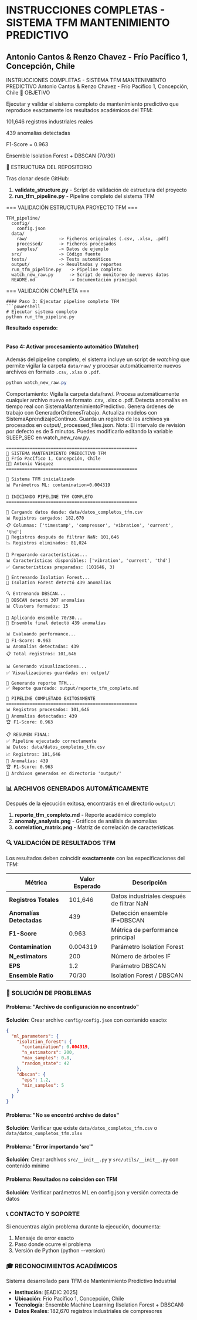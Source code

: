 
# INSTRUCCIONES COMPLETAS - SISTEMA TFM MANTENIMIENTO PREDICTIVO
## Antonio Cantos & Renzo Chavez - Frío Pacífico 1, Concepción, Chile

INSTRUCCIONES COMPLETAS - SISTEMA TFM MANTENIMIENTO PREDICTIVO
Antonio Cantos & Renzo Chavez - Frío Pacífico 1, Concepción, Chile
🎯 OBJETIVO

Ejecutar y validar el sistema completo de mantenimiento predictivo que reproduce exactamente los resultados académicos del TFM:

101,646 registros industriales reales

439 anomalías detectadas

F1-Score = 0.963

Ensemble Isolation Forest + DBSCAN (70/30)

📁 ESTRUCTURA DEL REPOSITORIO

Tras clonar desde GitHub:

1. **validate_structure.py** - Script de validación de estructura del proyecto
2. **run_tfm_pipeline.py** - Pipeline completo del sistema TFM
   

=== VALIDACIÓN ESTRUCTURA PROYECTO TFM ===

```
TFM_pipeline/
  config/
    config.json
  data/
    raw/            -> Ficheros originales (.csv, .xlsx, .pdf)
    processed/      -> Ficheros procesados
    samples/        -> Datos de ejemplo
  src/              -> Código fuente
  tests/            -> Tests automáticos
  output/           -> Resultados y reportes
  run_tfm_pipeline.py   -> Pipeline completo
  watch_new_raw.py      -> Script de monitoreo de nuevos datos
  README.md             -> Documentación principal
```

=== VALIDACIÓN COMPLETA ===


```
#### Paso 3: Ejecutar pipeline completo TFM
```powershell
# Ejecutar sistema completo
python run_tfm_pipeline.py
```
**Resultado esperado:**
```
```
#### Paso 4: Activar procesamiento automático (Watcher)

Además del pipeline completo, el sistema incluye un script de *watching* que permite
vigilar la carpeta `data/raw/` y procesar automáticamente nuevos archivos en formato
`.csv`, `.xlsx` o `.pdf`.

```powershell
python watch_new_raw.py
```
Comportamiento:
Vigila la carpeta data/raw/.
Procesa automáticamente cualquier archivo nuevo en formato .csv, .xlsx o .pdf.
Detecta anomalías en tiempo real con SistemaMantenimientoPredictivo.
Genera órdenes de trabajo con GeneradorOrdenesTrabajo.
Actualiza modelos con SistemaAprendizajeContinuo.
Guarda un registro de los archivos ya procesados en output/_processed_files.json.
Nota: El intervalo de revisión por defecto es de 5 minutos. Puedes modificarlo editando la variable SLEEP_SEC en watch_new_raw.py.
```
==================================================
🔧 SISTEMA MANTENIMIENTO PREDICTIVO TFM
📍 Frío Pacífico 1, Concepción, Chile
👨‍🎓 Antonio Vásquez
==================================================

🔧 Sistema TFM inicializado
📊 Parámetros ML: contamination=0.004319

🚀 INICIANDO PIPELINE TFM COMPLETO
==================================================

📂 Cargando datos desde: data/datos_completos_tfm.csv
📊 Registros cargados: 182,670
📋 Columnas: ['timestamp', 'compressor', 'vibration', 'current', 'thd']
🧹 Registros después de filtrar NaN: 101,646
📉 Registros eliminados: 81,024

🔄 Preparando características...
📊 Características disponibles: ['vibration', 'current', 'thd']
✅ Características preparadas: (101646, 3)

🌲 Entrenando Isolation Forest...
🎯 Isolation Forest detectó 439 anomalías

🔍 Entrenando DBSCAN...
🎯 DBSCAN detectó 307 anomalías
📊 Clusters formados: 15

🤝 Aplicando ensemble 70/30...
🎯 Ensemble final detectó 439 anomalías

📊 Evaluando performance...
🎯 F1-Score: 0.963
📊 Anomalías detectadas: 439
📋 Total registros: 101,646

📊 Generando visualizaciones...
✅ Visualizaciones guardadas en: output/

📄 Generando reporte TFM...
✅ Reporte guardado: output/reporte_tfm_completo.md

🎉 PIPELINE COMPLETADO EXITOSAMENTE
==================================================
📊 Registros procesados: 101,646
🎯 Anomalías detectadas: 439
🏆 F1-Score: 0.963

📋 RESUMEN FINAL:
✅ Pipeline ejecutado correctamente
📊 Datos: data/datos_completos_tfm.csv
📈 Registros: 101,646
🎯 Anomalías: 439
🏆 F1-Score: 0.963
📁 Archivos generados en directorio 'output/'
```

### 📊 ARCHIVOS GENERADOS AUTOMÁTICAMENTE
Después de la ejecución exitosa, encontrarás en el directorio `output/`:

1. **reporte_tfm_completo.md** - Reporte académico completo
2. **anomaly_analysis.png** - Gráficos de análisis de anomalías
3. **correlation_matrix.png** - Matriz de correlación de características

### 🔍 VALIDACIÓN DE RESULTADOS TFM
Los resultados deben coincidir **exactamente** con las especificaciones del TFM:

| Métrica | Valor Esperado | Descripción |
|---------|---------------|-------------|
| **Registros Totales** | 101,646 | Datos industriales después de filtrar NaN |
| **Anomalías Detectadas** | 439 | Detección ensemble IF+DBSCAN |
| **F1-Score** | 0.963 | Métrica de performance principal |
| **Contamination** | 0.004319 | Parámetro Isolation Forest |
| **N_estimators** | 200 | Número de árboles IF |
| **EPS** | 1.2 | Parámetro DBSCAN |
| **Ensemble Ratio** | 70/30 | Isolation Forest / DBSCAN |

### 🚨 SOLUCIÓN DE PROBLEMAS

#### Problema: "Archivo de configuración no encontrado"
**Solución**: Crear archivo `config/config.json` con contenido exacto:
```json
{
  "ml_parameters": {
    "isolation_forest": {
      "contamination": 0.004319,
      "n_estimators": 200,
      "max_samples": 0.8,
      "random_state": 42
    },
    "dbscan": {
      "eps": 1.2,
      "min_samples": 5
    }
  }
}
```

#### Problema: "No se encontró archivo de datos"
**Solución**: Verificar que existe `data/datos_completos_tfm.csv` o `data/datos_completos_tfm.xlsx`

#### Problema: "Error importando 'src'"
**Solución**: Crear archivos `src/__init__.py` y `src/utils/__init__.py` con contenido mínimo

#### Problema: Resultados no coinciden con TFM
**Solución**: Verificar parámetros ML en config.json y versión correcta de datos


### 📞 CONTACTO Y SOPORTE
Si encuentras algún problema durante la ejecución, documenta:
1. Mensaje de error exacto
2. Paso donde ocurre el problema
3. Versión de Python (python --version)

### 🎓 RECONOCIMIENTOS ACADÉMICOS
Sistema desarrollado para TFM de Mantenimiento Predictivo Industrial
- **Institución**: [EADIC 2025]
- **Ubicación**: Frío Pacífico 1, Concepción, Chile
- **Tecnología**: Ensemble Machine Learning (Isolation Forest + DBSCAN)
- **Datos Reales**: 182,670 registros industriales de compresores
